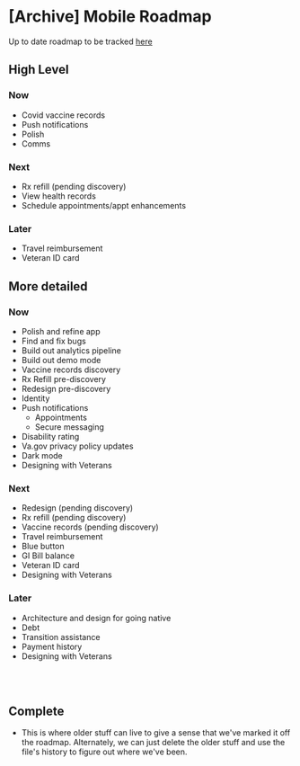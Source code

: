 # [Archive] Mobile Roadmap

Up to date roadmap to be tracked [here](https://github.com/department-of-veterans-affairs/va.gov-team/blob/master/products/va-mobile-app/product/Mobile-Roadmap.md)

## High Level

### Now
- Covid vaccine records
- Push notifications
- Polish
- Comms

### Next
- Rx refill (pending discovery)
- View health records
- Schedule appointments/appt enhancements

### Later
- Travel reimbursement
- Veteran ID card



## More detailed

### Now
- Polish and refine app
- Find and fix bugs
- Build out analytics pipeline
- Build out demo mode
- Vaccine records discovery
- Rx Refill pre-discovery
- Redesign pre-discovery
- Identity 
- Push notifications
  - Appointments
  - Secure messaging
- Disability rating
- Va.gov privacy policy updates
- Dark mode
- Designing with Veterans

### Next
- Redesign (pending discovery)
- Rx refill (pending discovery)
- Vaccine records (pending discovery)
- Travel reimbursement
- Blue button
- GI Bill balance
- Veteran ID card
- Designing with Veterans

### Later 
- Architecture and design for going native
- Debt
- Transition assistance
- Payment history
- Designing with Veterans
  
<br/><br/>

## Complete
- This is where older stuff can live to give a sense that we've marked it off the roadmap. Alternately, we can just delete the older stuff and use the file's history to figure out where we've been.
